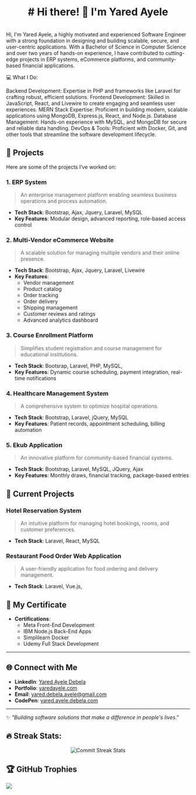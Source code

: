 <div align="center"><h1># Hi there! 👋 I'm Yared Ayele</h1></div>
<br>
Hi, I'm Yared Ayele, a highly motivated and experienced Software Engineer with a strong foundation in designing and building scalable, secure, and user-centric applications. With a Bachelor of Science in Computer Science and over two years of hands-on experience, I have contributed to cutting-edge projects in ERP systems, eCommerce platforms, and community-based financial applications.

💻 What I Do:

Backend Development: Expertise in PHP and frameworks like Laravel for crafting robust, efficient solutions.
Frontend Development: Skilled in JavaScript, React, and Livewire to create engaging and seamless user experiences.
MERN Stack Expertise: Proficient in building modern, scalable applications using MongoDB, Express.js, React, and Node.js.
Database Management: Hands-on experience with MySQL, and MongoDB for secure and reliable data handling.
DevOps & Tools: Proficient with Docker, Git, and other tools that streamline the software development lifecycle.

## 🚀 Projects  
Here are some of the projects I’ve worked on:  

### **1. ERP System**  
> An enterprise management platform enabling seamless business operations and process automation.  
- **Tech Stack**: Bootstrap, Ajax, Jquery, Laravel, MySQL  
- **Key Features**: Modular design, advanced reporting, role-based access control  

### **2. Multi-Vendor eCommerce Website**  
> A scalable solution for managing multiple vendors and their online presence.  
- **Tech Stack**:  Bootstrap, Ajax, Jquery, Laravel, Livewire
- **Key Features**:  
  - Vendor management  
  - Product catalog  
  - Order tracking  
  - Order delivery  
  - Shipping management  
  - Customer reviews and ratings  
  - Advanced analytics dashboard  

### **3. Course Enrollment Platform**  
> Simplifies student registration and course management for educational institutions.  
- **Tech Stack**: Bootsrap, Laravel, PHP, MySQL,  
- **Key Features**: Dynamic course scheduling, payment integration, real-time notifications  

### **4. Healthcare Management System**  
> A comprehensive system to optimize hospital operations.  
- **Tech Stack**: Bootstrap, Laravel, jQuery, MySQL  
- **Key Features**: Patient records, appointment scheduling, billing automation  

### **5. Ekub Application**  
> An innovative platform for community-based financial systems.  
- **Tech Stack**: Bootstrap, Laravel, MySQL, JQuery, Ajax  
- **Key Features**: Monthly draws, financial tracking, package-based entries  

## 💼 Current Projects  

### **Hotel Reservation System**  
> An intuitive platform for managing hotel bookings, rooms, and customer preferences.  
- **Tech Stack**: Laravel, React, MySQL  

### **Restaurant Food Order Web Application**  
> A user-friendly application for food ordering and delivery management.  
- **Tech Stack**: Laravel, Vue.js,  

## 🌟 My Certificate  
- **Certifications**:  
  - Meta Front-End Development  
  - IBM Node.js Back-End Apps  
  - Simplilearn Docker  
  - Udemy Full Stack Development  
---

## 🌐 Connect with Me  

- **LinkedIn**: [Yared Ayele Debela](https://www.linkedin.com/in/yared-ayele-debela)  
- **Portfolio**: [yaredayele.com](https://yaredayele.com.com)  
- **Email**: [yared.debela.ayele@gmail.com](mailto:yared.debela.ayele@gmail.com)
- **CodePen**: [yared.ayele.debela.com](https://codepen.io/yared-ayele-debela)
---

✨ *"Building software solutions that make a difference in people's lives."*  

## 🔥 Streak Stats:
<div align="center">
  <img src="https://github-readme-streak-stats.herokuapp.com/?user=yared-ayele-debela&theme=radical" alt="Commit Streak Stats" />
</div>


## 🏆 GitHub Trophies
![](https://github-profile-trophy.vercel.app/?username=yared-ayele-debela&theme=dracula&no-frame=false&no-bg=false&margin-w=4)
